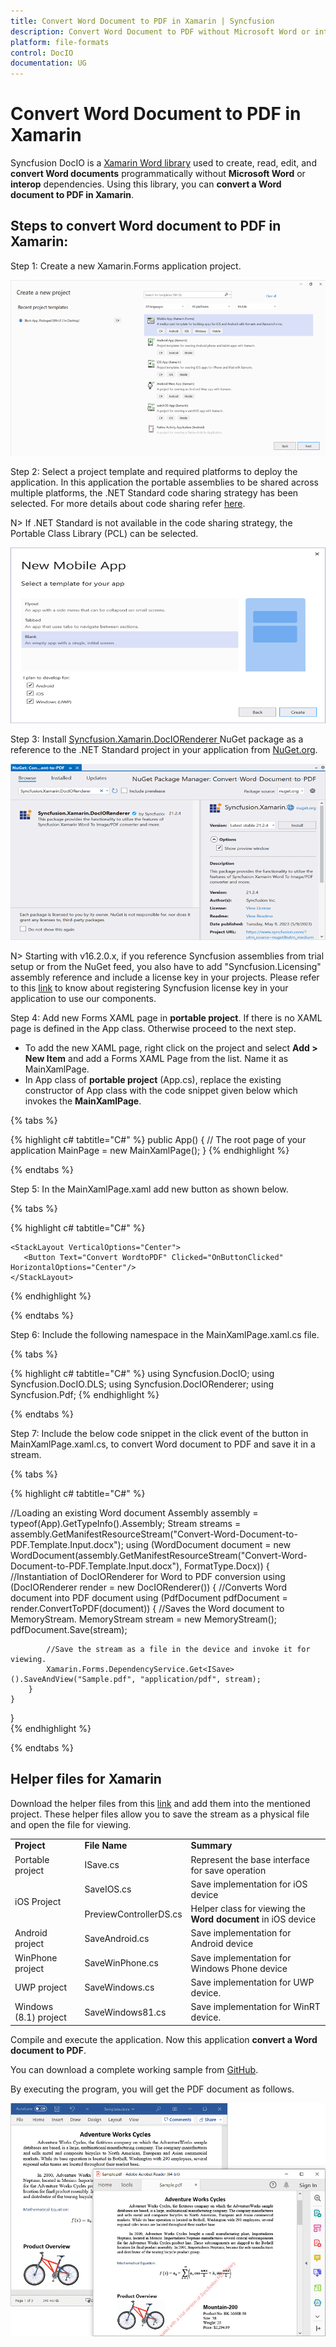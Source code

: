 ```yaml
---
title: Convert Word Document to PDF in Xamarin | Syncfusion
description: Convert Word Document to PDF without Microsoft Word or interop dependencies in Xamarin application using Xamarin Word (DocIO) library.
platform: file-formats
control: DocIO
documentation: UG
---
```


# Convert Word Document to PDF in Xamarin

Syncfusion DocIO is a [Xamarin Word library](https://www.syncfusion.com/document-processing/word-framework/xamarin/word-library) used to create, read, edit, and **convert Word documents** programmatically without **Microsoft Word** or **interop** dependencies. Using this library, you can **convert a Word document to PDF in Xamarin**.

## Steps to convert Word document to PDF in Xamarin:

Step 1: Create a new Xamarin.Forms application project.

![Create Xamarin application in Visual Studio](Xamarin_images/Create-Project-WordtoPDF.png)

Step 2: Select a project template and required platforms to deploy the application. In this application the portable assemblies to be shared across multiple platforms, the .NET Standard code sharing strategy has been selected. For more details about code sharing refer [here](https://learn.microsoft.com/en-us/xamarin/cross-platform/app-fundamentals/code-sharing).

N> If .NET Standard is not available in the code sharing strategy, the Portable Class Library (PCL) can be selected.

![Select the Template](Xamarin_images/Template-WordtoPDF.png)

Step 3: Install [Syncfusion.Xamarin.DocIORenderer ](https://www.nuget.org/packages/Syncfusion.Xamarin.DocIORenderer) NuGet package as a reference to the .NET Standard project in your application from [NuGet.org](https://www.nuget.org/).

![Install DocIO Xamarin NuGet package](Xamarin_images/Nuget-Package-WordtoPDF.png)

N> Starting with v16.2.0.x, if you reference Syncfusion assemblies from trial setup or from the NuGet feed, you also have to add "Syncfusion.Licensing" assembly reference and include a license key in your projects. Please refer to this [link](https://help.syncfusion.com/common/essential-studio/licensing/overview) to know about registering Syncfusion license key in your application to use our components.

Step 4: Add new Forms XAML page in **portable project**. If there is no XAML page is defined in the App class. Otherwise proceed to the next step.
<ul>
<li>
To add the new XAML page, right click on the project and select <b>Add > New Item</b> and add a Forms XAML Page from the list. Name it as MainXamlPage.
</li>
<li>
In App class of <b>portable project</b> (App.cs), replace the existing constructor of App class with the code snippet given below which invokes the <b>MainXamlPage</b>.
</li>
</ul>

{% tabs %}

{% highlight c# tabtitle="C#" %}
public App()
{
    // The root page of your application
    MainPage = new MainXamlPage();
}
{% endhighlight %}

{% endtabs %}

Step 5: In the MainXamlPage.xaml add new button as shown below.

{% tabs %}

{% highlight c# tabtitle="C#" %}

<ContentPage xmlns="http://xamarin.com/schemas/2014/forms"
             xmlns:x="http://schemas.microsoft.com/winfx/2009/xaml"
             x:Class="Convert_Word_Document_to_PDF.MainPage">

    <StackLayout VerticalOptions="Center">
       <Button Text="Convert WordtoPDF" Clicked="OnButtonClicked" HorizontalOptions="Center"/>
    </StackLayout>
</ContentPage>

{% endhighlight %}

{% endtabs %}

Step 6: Include the following namespace in the MainXamlPage.xaml.cs file.

{% tabs %}

{% highlight c# tabtitle="C#" %}
using Syncfusion.DocIO;
using Syncfusion.DocIO.DLS;
using Syncfusion.DocIORenderer;
using Syncfusion.Pdf;
{% endhighlight %}

{% endtabs %}

Step 7: Include the below code snippet in the click event of the button in MainXamlPage.xaml.cs, to convert Word document to PDF and save it in a stream.

{% tabs %}

{% highlight c# tabtitle="C#" %}

//Loading an existing Word document
Assembly assembly = typeof(App).GetTypeInfo().Assembly;
Stream streams = assembly.GetManifestResourceStream("Convert-Word-Document-to-PDF.Template.Input.docx");
using (WordDocument document = new WordDocument(assembly.GetManifestResourceStream("Convert-Word-Document-to-PDF.Template.Input.docx"), FormatType.Docx))
{
    //Instantiation of DocIORenderer for Word to PDF conversion
    using (DocIORenderer render = new DocIORenderer())
    {
        //Converts Word document into PDF document
        using (PdfDocument pdfDocument = render.ConvertToPDF(document))
        {
            //Saves the Word document to MemoryStream.
            MemoryStream stream = new MemoryStream();
            pdfDocument.Save(stream);

            //Save the stream as a file in the device and invoke it for viewing.
            Xamarin.Forms.DependencyService.Get<ISave>().SaveAndView("Sample.pdf", "application/pdf", stream);
        }
    }               
}    
{% endhighlight %}

{% endtabs %}

## Helper files for Xamarin

Download the helper files from this [link](https://www.syncfusion.com/downloads/support/directtrac/general/HELPER~1-696201504.ZIP) and add them into the mentioned project. These helper files allow you to save the stream as a physical file and open the file for viewing.

<table>
  <tr>
  <td>
    <b>Project</b>
  </td>
  <td>
    <b>File Name</b>
  </td>
  <td>
    <b>Summary</b>
  </td>
  </tr>
  <tr>
  <td>
    Portable project
  </td>
  <td>
    ISave.cs
  </td>
  <td>Represent the base interface for save operation
  </td>
  </tr>
  <tr>
  <td rowspan="2">
    iOS Project
  </td>
  <td>
    SaveIOS.cs
  </td>
  <td>
    Save implementation for iOS device
  </td>
  </tr>
  <tr>
  <td>
    PreviewControllerDS.cs
  </td>
  <td>
    Helper class for viewing the <b>Word document</b> in iOS device
  </td>
  </tr>
  <tr>
  <td>
    Android project
  </td>
  <td>
    SaveAndroid.cs
  </td>
  <td>Save implementation for Android device
  </td>
  </tr>
  <tr>
  <td>
    WinPhone project
  </td>
  <td>
    SaveWinPhone.cs
  </td>
  <td>Save implementation for Windows Phone device
  </td>
  </tr>
  <tr>
  <td>
    UWP project
  </td>
  <td>
    SaveWindows.cs
  </td>
  <td>Save implementation for UWP device.
  </td>
  </tr>
  <tr>
  <td>
    Windows (8.1) project
  </td>
  <td>
    SaveWindows81.cs
  </td>
  <td>Save implementation for WinRT device.
  </td>
  </tr>
</table>

Compile and execute the application. Now this application **convert a Word document to PDF**.

You can download a complete working sample from [GitHub](https://github.com/SyncfusionExamples/DocIO-Examples/tree/main/Getting-Started/Xamarin).

By executing the program, you will get the PDF document as follows.

![Xamarin output Word document](WordToPDF_images/OutputImage.png)                     